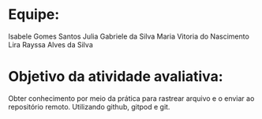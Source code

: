 # Equipe:
Isabele Gomes Santos
Julia Gabriele da Silva
Maria Vitoria do Nascimento Lira
Rayssa Alves da Silva


# Objetivo  da atividade avaliativa:
Obter conhecimento por meio da prática para rastrear arquivo e o enviar ao repositório remoto. Utilizando github, gitpod e git.
